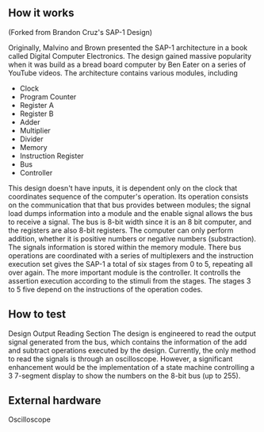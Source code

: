<!---

This file is used to generate your project datasheet. Please fill in the information below and delete any unused
sections.

You can also include images in this folder and reference them in the markdown. Each image must be less than
512 kb in size, and the combined size of all images must be less than 1 MB.
-->

## How it works

(Forked from Brandon Cruz's SAP-1 Design)

Originally, Malvino and Brown presented the SAP-1 architecture in a book called Digital Computer Electronics.
The design gained massive popularity when it was build as a bread board computer by Ben Eater on a series of YouTube videos.
The architecture contains various modules, including

- Clock
- Program Counter
- Register A
- Register B
- Adder
- Multiplier
- Divider
- Memory
- Instruction Register
- Bus
- Controller

This design doesn't have inputs, it is dependent only on the clock that coordinates sequence of the computer's operation.
Its operation consists on the communication that that bus provides between modules; the signal load dumps information into a module
and the enable signal allows the bus to receive a signal. The bus is 8-bit width since it is an 8 bit computer, and the registers
are also 8-bit registers.
The computer can only perform addition, whether it is positive numbers or negative numbers (substraction).
The signals information is stored within the memory module. There bus operations are coordinated with a series of multiplexers and
the instruction execution set gives the SAP-1 a total of six stages from 0 to 5, repeating all over again.
The more important module      is the controller. It controlls the assertion execution according to the stimuli from the stages.
The stages 3 to 5 five depend on the instructions of the operation codes.

## How to test

Design Output Reading Section
The design is engineered to read the output signal generated from the bus, which contains the information
of the add and subtract operations executed by the design. Currently, the only method to read the signals
is through an oscilloscope. However, a significant enhancement would be the implementation of a state machine
controlling a 3 7-segment display to show the numbers on the 8-bit bus (up to 255).

## External hardware

Oscilloscope
